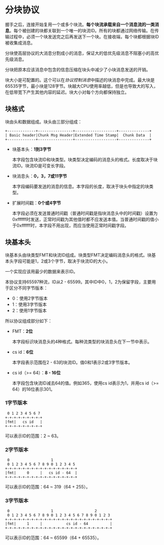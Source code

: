 # 分块协议

握手之后，连接开始复用一个或多个块流。**每个块流承载来自一个消息流的一类消息**。每个被创建的块都关联到一个唯一的块流ID。所有的块都通过网络传输。在传输过程中，必须一个块发送完之后再发送下一个块。在接收端，每个块都根据块ID被收集成消息。分块使高层协议的大消息分割成小的消息，保证大的低优先级消息不阻塞小的高优先级消息。分块把原本应该消息中包含的信息压缩在块头中减少了小块消息发送的开销。块大小是可配置的。这个可以在*协议控制消息*中描述的块消息中完成。最大块是65535字节，最小块是128字节。块越大CPU使用率越低，但是也导致大的写入，在低带宽下产生其他内容的延迟。块大小对每个方向都保持独立。

## 块格式块由头和数据组成。块头由三部分组成：

```
+-------------+----------------+-------------------+--------------+ 
| Basic header|Chunk Msg Header|Extended Time Stamp|  Chunk Data  | 
+-------------+----------------+-------------------+--------------+
```

* 块基本头：**1到3字节**
    本字段包含块流ID和块类型。块类型决定编码的消息头的格式。长度取决于块流ID。块流ID是可变长字段。
    * 块消息头：**0，3，7或11字节**    本字段编码要发送的消息的信息。本字段的长度，取决于块头中指定的块类型。
    * 扩展时间戳：**0个或4字节**
    本字段必须在发送普通时间戳（普通时间戳是指块消息头中的时间戳）设置为0xffffff时发送，正常时间戳为其他值时都不应发送本值。当普通时间戳的值小于0xffffff时，本字段不用出现，而应当使用正常时间戳字段。 

## 块基本头块基本头由块类型FMT和块流ID组成。块类型FMT决定编码消息头的格式。块基本头字段可能是1，2或3个字节，取决于块流ID的大小。

一个实现应该用最少的数据来表示ID。

本协议支持65597种流，ID从2 - 65599。其中ID中0，1，2为保留字段，主要用于区分不同字节版本：

* 0：使用2字节版本
* 1：使用3字节版本
* 2：使用1字节版本

所以协议组成部分如下：

* FMT：**2位**    本字段标识块消息头的4种格式。每种流类型的块消息头在下一节中表示。
    
* cs id：**6位**

    本字段表示范围在2 - 63的块流ID。值0和1表示2或3字节版本。* cs id（>= 64）：**8 - 16位**
    本字段包含块流ID减去64的值。例如365，使用cs id表示为1，并用cs id（>= 64）的16位表示301。

### 1字节版本

```
 0 1 2 3 4 5 6 7 
+-+-+-+-+-+-+-+-+ 
|fmt|   cs id   |
+-+-+-+-+-+-+-+-+
```

可以表示ID的范围：2 ~ 63。

### 2字节版本

```
 0                   1 
 0 1 2 3 4 5 6 7 8 9 0 1 2 3 4 5 
+-+-+-+-+-+-+-+-+-+-+-+-+-+-+-+-+ 
|fmt|     0     |   cs id - 64  |
+-+-+-+-+-+-+-+-+-+-+-+-+-+-+-+-+
```

可以表示ID的范围：64 ~ 319（64 + 255）。

### 3字节版本

```
 0                   1                   2
 0 1 2 3 4 5 6 7 8 9 0 1 2 3 4 5 6 7 8 9 0 1 2 3 
+-+-+-+-+-+-+-+-+-+-+-+-+-+-+-+-+-+-+-+-+-+-+-+-+ 
|fmt|     1     |           cs id - 64          |
+-+-+-+-+-+-+-+-+-+-+-+-+-+-+-+-+-+-+-+-+-+-+-+-+
```可以表示ID的范围：64 ~ 65599（64 + 65535）。


